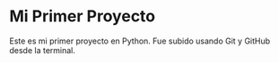 # Mi Primer Proyecto
Este es mi primer proyecto en Python. Fue subido usando Git y GitHub desde la terminal.
